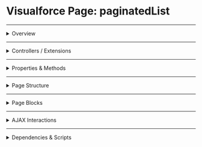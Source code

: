 # Visualforce Page: paginatedList

---

<details>
<summary>Overview</summary>

## Visualforce Page Overview: paginatedList

_No overview available._

### Purpose of the Page
_No purpose available._



### Metadata
- **API Version**: 54
- **Label**: Paginated List

</details>

---

<details>
<summary>Controllers / Extensions</summary>

## Key Controllers / Extensions Used
- **Standard Controller**: Account
- **Custom Controller**: None
- **Extensions**: 
  - PaginatedListControllerLwc

</details>

---

<details>
<summary>Properties & Methods</summary>

## Properties
_No public properties found in associated Apex controllers/extensions._

---

## Methods
_No public methods found in associated Apex controllers/extensions._

</details>

---

<details>
<summary>Page Structure</summary>

### Forms
- Contains **1** `apex:form` component(s)

### Inputs
- No input bindings detected

### Buttons
- No actionable buttons or links detected

</details>

---

<details>
<summary>Page Blocks</summary>

## Page Blocks on the Page
_No `apex:pageBlock` components detected._

</details>

---

<details>
<summary>AJAX Interactions</summary>

- No `apex:actionSupport` components detected.

- No `apex:outputPanel` components detected.

</details>

---

<details>
<summary>Dependencies & Scripts</summary>

### Objects
- `Account`
- `PaginatedListControllerLwc`
- `accounts`
- `account`
- `first`
- `previous`
- `next`
- `last`

### Fields
- `accounts`
- `account.Name`
- `account.Type`
- `account.Phone`
- `account.NumberOfEmployees`
- `first`
- `previous`
- `next`
- `last`

### Custom Components
- No custom components detected.

### Scripts
- No script tags detected.

</details>